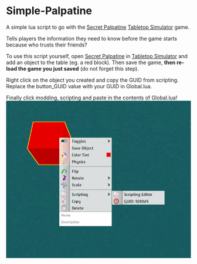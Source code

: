 # Simple-Palpatine
A simple lua script to go with the [Secret Palpatine](https://steamcommunity.com/sharedfiles/filedetails/?id=597522954) [Tabletop Simulator](https://store.steampowered.com/app/286160/Tabletop_Simulator/) game.

Tells players the information they need to know before the game starts because who trusts their friends?

To use this script yourself, open [Secret Palpatine](https://steamcommunity.com/sharedfiles/filedetails/?id=597522954) in [Tabletop Simulator](https://store.steampowered.com/app/286160/Tabletop_Simulator/) and add an object to the table (eg. a red block).
Then save the game, **then re-load the game you just saved** (do not forget this step).

Right click on the object you created and copy the GUID from scripting. Replace the button_GUID value with your GUID in Global.lua.

Finally click modding, scripting and paste in the contents of Global.lua!
![screenshot](https://raw.githubusercontent.com/RangaHax/Simple-Palpatine/master/screenshot.png "Scripting screenshot")
